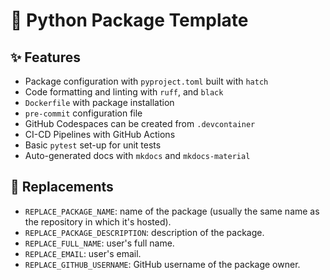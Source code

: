 # 🎈 Python Package Template

## ✨ Features

* Package configuration with `pyproject.toml` built with `hatch`
* Code formatting and linting with `ruff`, and `black`
* `Dockerfile` with package installation
* `pre-commit` configuration file
* GitHub Codespaces can be created from `.devcontainer`
* CI-CD Pipelines with GitHub Actions
* Basic `pytest` set-up for unit tests
* Auto-generated docs with `mkdocs` and `mkdocs-material`

## 🚚 Replacements

* `REPLACE_PACKAGE_NAME`: name of the package (usually the same name as the repository in which it's hosted).
* `REPLACE_PACKAGE_DESCRIPTION`: description of the package.
* `REPLACE_FULL_NAME`: user's full name.
* `REPLACE_EMAIL`: user's email.
* `REPLACE_GITHUB_USERNAME`: GitHub username of the package owner.
